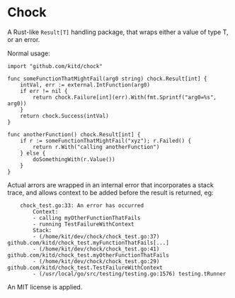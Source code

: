 # Chock

A Rust-like `Result[T]` handling package, that wraps either a value of type T, or an error.

Normal usage:

```
import "github.com/kitd/chock"

func someFunctionThatMightFail(arg0 string) chock.Result[int] {
    intVal, err := external.IntFunction(arg0)
    if err != nil {
        return chock.Failure[int](err).With(fmt.Sprintf("arg0=%s", arg0))
    }
    return chock.Success(intVal)
}

func anotherFunction() chock.Result[int] {
    if r := someFunctionThatMightFail("xyz"); r.Failed() {
        return r.With("calling anotherFunction")
    } else {
        doSomethingWith(r.Value())
    }
}
```

Actual arrors are wrapped in an internal error that incorporates a stack trace, and allows context to be added before the result is returned, eg:
```
    chock_test.go:33: An error has occurred
        Context:
        - calling myOtherFunctionThatFails
        - running TestFailureWithContext
        Stack:
        - (/home/kit/dev/chock/chock_test.go:37) github.com/kitd/chock_test.myFunctionThatFails[...]
        - (/home/kit/dev/chock/chock_test.go:41) github.com/kitd/chock_test.myOtherFunctionThatFails
        - (/home/kit/dev/chock/chock_test.go:29) github.com/kitd/chock_test.TestFailureWithContext
        - (/usr/local/go/src/testing/testing.go:1576) testing.tRunner
```

An MIT license is applied.